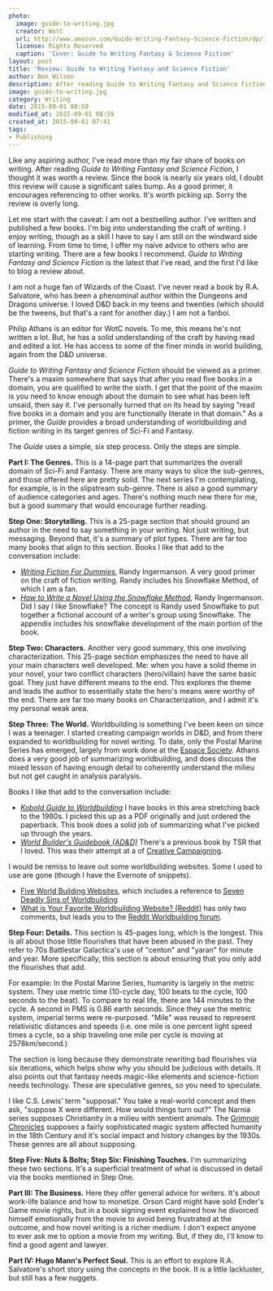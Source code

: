 ```yaml
---
photo:
  image: guide-to-writing.jpg
  creator: WotC
  url: http://www.amazon.com/Guide-Writing-Fantasy-Science-Fiction/dp/1440501459
  license: Rights Reserved
  caption: 'Cover: Guide to Writing Fantasy & Science Fiction'
layout: post
title: 'Review: Guide to Writing Fantasy and Science Fiction'
author: Ben Wilson
description: After reading Guide to Writing Fantasy and Science Fiction, I thought it was worth a review.
image: guide-to-writing.jpg
category: Writing
date: 2015-09-01 08:59
modified_at: 2015-09-01 08:59
created_at: 2015-09-01 07:41
tags:
- Publishing
---
```

<!--Lead Paragraph-->

Like any aspiring author, I've read more than my fair share of books on writing. After reading *Guide to Writing Fantasy and Science Fiction*, I thought it was worth a review. Since the book is nearly six years old, I doubt this review will cause a significant sales bump. As a good primer, it encourages referencing to other works. It's worth picking up. Sorry the review is overly long.

<!-- more -->

Let me start with the caveat: I am not a bestselling author. I've written and published a few books. I'm big into understanding the craft of writing. I enjoy writing, though as a skill I have to say I am still on the windward side of learning. From time to time, I offer my naive advice to others who are starting writing. There are a few books I recommend. *Guide to Writing Fantasy and Science Fiction* is the latest that I've read, and the first I'd like to blog a review about.

I am not a huge fan of Wizards of the Coast. I've never read a book by R.A. Salvatore, who has been a phenominal author within the Dungeons and Dragons universe. I loved D&D back in my teens and twenties (which should be the tweens, but that's a rant for another day.) I am not a fanboi.

Philip Athans is an editor for WotC novels. To me, this means he's not written a lot. But, he has a solid understanding of the craft by having read and edited a lot. He has access to some of the finer minds in world building, again from the D&D universe.

*Guide to Writing Fantasy and Science Fiction* should be viewed as a primer. There's a maxim somewhere that says that after you read five books in a domain, you are qualified to write the sixth. I get that the point of the maxim is you need to know enough about the domain to see what has been left unsaid, then say it. I've personally turned that on its head by saying "read five books in a domain and you are functionally literate in that domain." As a primer, the *Guide* provides a broad understanding of worldbuilding and fiction writing in its target genres of Sci-Fi and Fantasy.

The *Guide* uses a simple, six step process. Only the steps are simple.

**Part I: The Genres.** This is a 14-page part that summarizes the overall domain of Sci-Fi and Fantasy. There are many ways to slice the sub-genres, and those offered here are pretty solid. The next series I'm contemplating, for example, is in the slipstream sub-genre. There is also a good summary of audience categories and ages. There's nothing much new there for me, but a good summary that would encourage further reading.

**Step One: Storytelling.** This is a 25-page section that should ground an author in the need to say something in your writing. Not just writing, but messaging. Beyond that, it's a summary of plot types. There are far too many books that align to this section. Books I like that add to the conversation include:

* *[Writing Fiction For Dummies](http://www.amazon.com/Writing-Fiction-Dummies-Randy-Ingermanson/dp/0470530707?tag=daushacommuni-20)*, Randy Ingermanson. A very good primer on the craft of fiction writing. Randy includes his Snowflake Method, of which I am a fan.
* *[How to Write a Novel Using the Snowflake Method](http://www.amazon.com/Snowflake-Method-Advanced-Fiction-Writing-ebook/dp/B00LWBZ696?tag=daushacommuni-20)*, Randy Ingermanson. Did I say I like Snowflake? The concept is Randy used Snowflake to put together a fictional account of a writer's group using Snowflake. The appendix includes his snowflake development of the main portion of the book.

**Step Two: Characters.** Another very good summary, this one involving characterization. This 25-page section emphasizes the need to have all your main characters well developed. Me: when you have a solid theme in your novel, your two conflict characters (hero/villain) have the same basic goal. They just have different means to the end. This explores the theme and leads the author to essentially state the hero's means were worthy of the end. There are far too many books on Characterization, and I admit it's my personal weak area.

**Step Three: The World.** Worldbuilding is something I've been keen on since I was a teenager. I started creating campaign worlds in D&D, and from there expanded to worldbuilding for novel writing. To date, only the Postal Marine Series has emerged, largely from work done at the [Espace Society](http://espacesociety.org). Athans does a very good job of summarizing worldbuilding, and does discuss the mixed lesson of having enough detail to coherently understand the milieu but not get caught in analysis paralysis.

Books I like that add to the conversation include:

* *[Kobold Guide to Worldbuilding](http://www.amazon.com/Kobold-Guide-Worldbuilding-Wolfgang-Baur/dp/1936781115?tag=daushacommuni-20)* I have books in this area stretching back to the 1980s. I picked this up as a PDF originally and just ordered the paperback. This book does a solid job of summarizing what I've picked up through the years.
* *[World Builder's Guidebook (AD&D)](http://www.amazon.com/Builders-Guidebook-Advanced-Dungeons-Dragons/dp/0786904348?tag=daushacommuni-20)* There's a previous book by TSR that I loved. This was their attempt at a of [Creative Campaigning](http://www.amazon.com/Creative-Campaigning-Advanced-Dungeons-Supplement/dp/1560765615?tag=daushacomuni-20).

I would be remiss to leave out some worldbuilding websites. Some I used to use are gone (though I have the Evernote of snippets).

* [Five World Building Websites](http://djordanredhawk.com/5-world-building-websites/), which includes a reference to [Seven Deadly Sins of Worldbuilding](http://io9.com/7-deadly-sins-of-worldbuilding-998817537)
* [What is Your Favorite Worldbuilding Website? (Reddit)](https://www.reddit.com/r/worldbuilding/comments/2yhuj9/what_is_your_favorite_worldbuilding_website/) has only two comments, but leads you to the [Reddit Worldbuilding forum](https://www.reddit.com/r/worldbuilding/).

**Step Four: Details.** This section is 45-pages long, which is the longest. This is all about those little flourishes that have been abused in the past. They refer to 70s Battlestar Galactica's use of "centon" and "yaran" for minute and year. More specifically, this section is about ensuring that you only add the flourishes that add.

For example: In the Postal Marine Series, humanity is largely in the metric system. They use metric time (10-cycle day, 100 beats to the cycle, 100 seconds to the beat). To compare to real life, there are 144 minutes to the cycle. A second in PMS is 0.86 earth seconds. Since they use the metric system, imperial terms were re-purposed. "Mile" was reused to represent relativistic distances and speeds (i.e. one mile is one percent light speed times a cycle, so a ship traveling one mile per cycle is moving at 2578km/second.)

The section is long because they demonstrate rewriting bad flourishes via six iterations, which helps show why you should be judicious with details. It also points out that fantasy needs magic-like elements and science-fiction needs technology. These are speculative genres, so you need to speculate.

I like C.S. Lewis' term "supposal." You take a real-world concept and then ask, "suppose X were different. How would things turn out?" The Narnia series supposes Christianity in a milieu with sentient animals. The [Grimnoir Chronicles](http://www.amazon.com/Hard-Magic-The-Grimnoir-Chronicles/dp/1451638248?tag=daushacommuni-20) supposes a fairly sophisticated magic system affected humanity in the 18th Century and it's social impact and history changes by the 1930s. These genres are all about supposing.

**Step Five: Nuts & Bolts; Step Six: Finishing Touches.** I'm summarizing these two sections. It's a superficial treatment of what is discussed in detail via the books mentioned in Step One.

**Part III: The Business.** Here they offer general advice for writers. It's about work-life balance and how to monetize. Orson Card might have sold Ender's Game movie rights, but in a book signing event explained how he divorced himself emotionally from the movie to avoid being frustrated at the outcome, and how novel writing is a richer medium. I don't expect anyone to ever ask me to option a movie from my writing. But, if they do, I'll know to find a good agent and lawyer.

**Part IV: Hugo Mann's Perfect Soul.** This is an effort to explore R.A. Salvatore's short story using the concepts in the book. It is a little lackluster, but still has a few nuggets.
